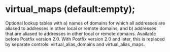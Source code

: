 # virtual_maps (default:empty); 

 Optional lookup tables with a) names of domains for which all
addresses are aliased to addresses in other local or remote domains,
and b) addresses that are aliased to addresses in other local or
remote domains.  Available before Postfix version 2.0. With Postfix
version 2.0 and later, this is replaced by separate controls: virtual_alias_domains
and virtual_alias_maps. 


